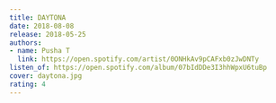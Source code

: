 ```yaml
---
title: DAYTONA
date: 2018-08-08
release: 2018-05-25
authors:
- name: Pusha T
  link: https://open.spotify.com/artist/0ONHkAv9pCAFxb0zJwDNTy
listen_of: https://open.spotify.com/album/07bIdDDe3I3hhWpxU6tuBp
cover: daytona.jpg
rating: 4
---
```

